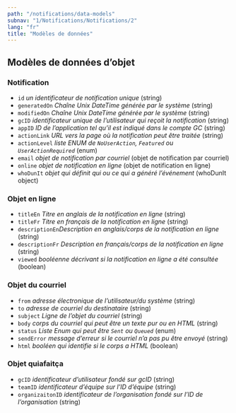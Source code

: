 ```yaml
---
path: "/notifications/data-models"
subnav: "1/Notifications/Notifications/2"
lang: "fr"
title: "Modèles de données"
---
```


<helmet>
<title> Notifications - modèles de données </title>
</helmet>

## Modèles de données d’objet

### Notification

* `id` *un identificateur de notification unique* (string)
* `generatedOn` *Chaîne Unix DateTime générée par le système* (string)
* `modifiedOn` *Chaîne Unix DateTime générée par le système* (string)
* `gcID` *identificateur unique de l’utilisateur qui reçoit la notification* (string)
* `appID` *ID de l’application tel qu’il est indiqué dans le compte GC* (string)
* `actionLink` *URL vers la page où la notification peut être traitée* (string)
* `actionLevel` *liste ENUM de `NoUserAction`, `Featured` ou `UserActionRequired`* (enum)
* `email` *objet de notification par courriel* (objet de notification par courriel)
* `online` *objet de notification en ligne* (objet de notification en ligne)
* `whoDunIt` *objet qui définit qui ou ce qui a généré l’événement* (whoDunIt object)

### Objet en ligne

* `titleEn` *Titre en anglais de la notification en ligne* (string)
* `titleFr` *Titre en français de la notification en ligne* (string)
* `descriptionEn`*Description en anglais/corps de la notification en ligne* (string)
* `descriptionFr` *Description en français/corps de la notification en ligne* (string)
* `viewed` *booléenne décrivant si la notification en ligne a été consultée* (boolean)

### Objet du courriel

* `from` *adresse électronique de l’utilisateur/du système* (string)
* `to` *adresse de courriel du destinataire* (string)
* `subject` *Ligne de l’objet du courriel* (string)
* `body` *corps du courriel qui peut être un texte pur ou en HTML* (string)
* `status` *Liste Enum qui peut être `Sent` ou `Queued`* (enum)
* `sendError` *message d’erreur si le courriel n’a pas pu être envoyé* (string)
* `html` *booléen qui identifie si le corps a HTML* (boolean)

### Objet quiafaitça

* `gcID` *identificateur d’utilisateur fondé sur gcID* (string)
* `teamID` *identificateur d’équipe sur l’ID d’équipe* (string)
* `organizaitonID` *identificateur de l’organisation fondé sur l’ID de l’organisation* (string)
